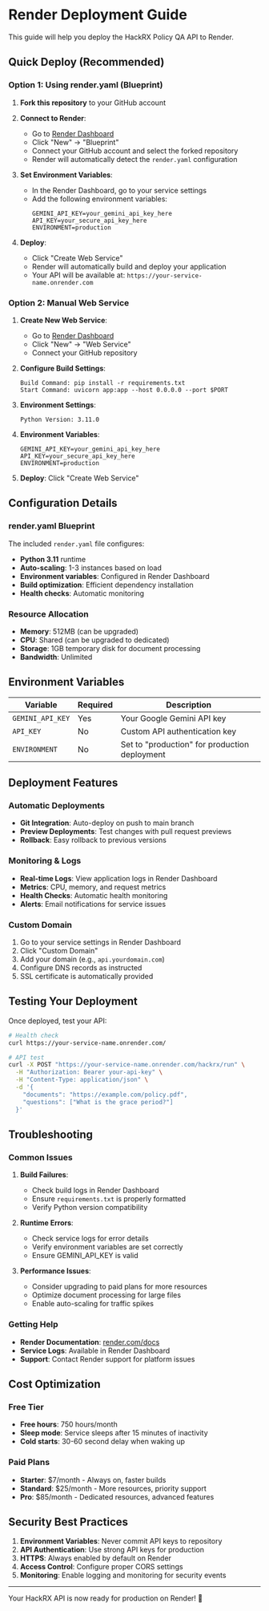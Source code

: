 # Render Deployment Guide

This guide will help you deploy the HackRX Policy QA API to Render.

## Quick Deploy (Recommended)

### Option 1: Using render.yaml (Blueprint)

1. **Fork this repository** to your GitHub account
2. **Connect to Render**:
   - Go to [Render Dashboard](https://dashboard.render.com/)
   - Click "New" → "Blueprint"
   - Connect your GitHub account and select the forked repository
   - Render will automatically detect the `render.yaml` configuration

3. **Set Environment Variables**:
   - In the Render Dashboard, go to your service settings
   - Add the following environment variables:
     ```
     GEMINI_API_KEY=your_gemini_api_key_here
     API_KEY=your_secure_api_key_here
     ENVIRONMENT=production
     ```

4. **Deploy**: 
   - Click "Create Web Service"
   - Render will automatically build and deploy your application
   - Your API will be available at: `https://your-service-name.onrender.com`

### Option 2: Manual Web Service

1. **Create New Web Service**:
   - Go to [Render Dashboard](https://dashboard.render.com/)
   - Click "New" → "Web Service"
   - Connect your GitHub repository

2. **Configure Build Settings**:
   ```
   Build Command: pip install -r requirements.txt
   Start Command: uvicorn app:app --host 0.0.0.0 --port $PORT
   ```

3. **Environment Settings**:
   ```
   Python Version: 3.11.0
   ```

4. **Environment Variables**:
   ```
   GEMINI_API_KEY=your_gemini_api_key_here
   API_KEY=your_secure_api_key_here
   ENVIRONMENT=production
   ```

5. **Deploy**: Click "Create Web Service"

## Configuration Details

### render.yaml Blueprint
The included `render.yaml` file configures:
- **Python 3.11** runtime
- **Auto-scaling**: 1-3 instances based on load
- **Environment variables**: Configured in Render Dashboard
- **Build optimization**: Efficient dependency installation
- **Health checks**: Automatic monitoring

### Resource Allocation
- **Memory**: 512MB (can be upgraded)
- **CPU**: Shared (can be upgraded to dedicated)
- **Storage**: 1GB temporary disk for document processing
- **Bandwidth**: Unlimited

## Environment Variables

| Variable | Required | Description |
|----------|----------|-------------|
| `GEMINI_API_KEY` | Yes | Your Google Gemini API key |
| `API_KEY` | No | Custom API authentication key |
| `ENVIRONMENT` | No | Set to "production" for production deployment |

## Deployment Features

### Automatic Deployments
- **Git Integration**: Auto-deploy on push to main branch
- **Preview Deployments**: Test changes with pull request previews
- **Rollback**: Easy rollback to previous versions

### Monitoring & Logs
- **Real-time Logs**: View application logs in Render Dashboard
- **Metrics**: CPU, memory, and request metrics
- **Health Checks**: Automatic health monitoring
- **Alerts**: Email notifications for service issues

### Custom Domain
1. Go to your service settings in Render Dashboard
2. Click "Custom Domain"
3. Add your domain (e.g., `api.yourdomain.com`)
4. Configure DNS records as instructed
5. SSL certificate is automatically provided

## Testing Your Deployment

Once deployed, test your API:

```bash
# Health check
curl https://your-service-name.onrender.com/

# API test
curl -X POST "https://your-service-name.onrender.com/hackrx/run" \
  -H "Authorization: Bearer your-api-key" \
  -H "Content-Type: application/json" \
  -d '{
    "documents": "https://example.com/policy.pdf",
    "questions": ["What is the grace period?"]
  }'
```

## Troubleshooting

### Common Issues

1. **Build Failures**:
   - Check build logs in Render Dashboard
   - Ensure `requirements.txt` is properly formatted
   - Verify Python version compatibility

2. **Runtime Errors**:
   - Check service logs for error details
   - Verify environment variables are set correctly
   - Ensure GEMINI_API_KEY is valid

3. **Performance Issues**:
   - Consider upgrading to paid plans for more resources
   - Optimize document processing for large files
   - Enable auto-scaling for traffic spikes

### Getting Help
- **Render Documentation**: [render.com/docs](https://render.com/docs)
- **Service Logs**: Available in Render Dashboard
- **Support**: Contact Render support for platform issues

## Cost Optimization

### Free Tier
- **Free hours**: 750 hours/month
- **Sleep mode**: Service sleeps after 15 minutes of inactivity
- **Cold starts**: 30-60 second delay when waking up

### Paid Plans
- **Starter**: $7/month - Always on, faster builds
- **Standard**: $25/month - More resources, priority support
- **Pro**: $85/month - Dedicated resources, advanced features

## Security Best Practices

1. **Environment Variables**: Never commit API keys to repository
2. **API Authentication**: Use strong API keys for production
3. **HTTPS**: Always enabled by default on Render
4. **Access Control**: Configure proper CORS settings
5. **Monitoring**: Enable logging and monitoring for security events

---

Your HackRX API is now ready for production on Render! 🚀
